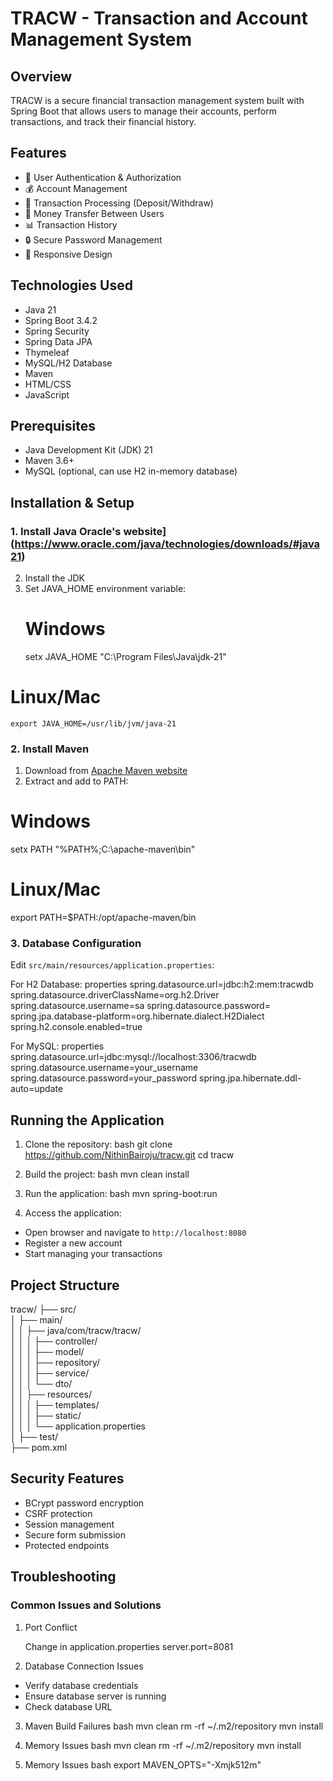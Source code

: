 # TRACW - Transaction and Account Management System

## Overview
TRACW is a secure financial transaction management system built with Spring Boot that allows users to manage their accounts, perform transactions, and track their financial history.

## Features
- 👤 User Authentication & Authorization
- 💰 Account Management
- 🔄 Transaction Processing (Deposit/Withdraw)
- 💸 Money Transfer Between Users
- 📊 Transaction History
- 🔒 Secure Password Management
- 📱 Responsive Design

## Technologies Used
- Java 21
- Spring Boot 3.4.2
- Spring Security
- Spring Data JPA
- Thymeleaf
- MySQL/H2 Database
- Maven
- HTML/CSS
- JavaScript

## Prerequisites
- Java Development Kit (JDK) 21
- Maven 3.6+
- MySQL (optional, can use H2 in-memory database)

## Installation & Setup

### 1. Install Java Oracle's website](https://www.oracle.com/java/technologies/downloads/#java21)
2. Install the JDK
3. Set JAVA_HOME environment variable:
   # Windows
    setx JAVA_HOME "C:\Program Files\Java\jdk-21"
  # Linux/Mac
    export JAVA_HOME=/usr/lib/jvm/java-21


### 2. Install Maven
1. Download from [Apache Maven website](https://maven.apache.org/download.cgi)
2. Extract and add to PATH:
   
# Windows
setx PATH "%PATH%;C:\apache-maven\bin"
# Linux/Mac
export PATH=$PATH:/opt/apache-maven/bin

### 3. Database Configuration
Edit `src/main/resources/application.properties`:

For H2 Database:
properties
spring.datasource.url=jdbc:h2:mem:tracwdb
spring.datasource.driverClassName=org.h2.Driver
spring.datasource.username=sa
spring.datasource.password=
spring.jpa.database-platform=org.hibernate.dialect.H2Dialect
spring.h2.console.enabled=true


For MySQL:
properties
spring.datasource.url=jdbc:mysql://localhost:3306/tracwdb
spring.datasource.username=your_username
spring.datasource.password=your_password
spring.jpa.hibernate.ddl-auto=update

## Running the Application

1. Clone the repository:
  bash
  git clone https://github.com/NithinBairoju/tracw.git
  cd tracw

2. Build the project:
  bash
  mvn clean install

3. Run the application:
  bash
  mvn spring-boot:run

4. Access the application:
- Open browser and navigate to `http://localhost:8080`
- Register a new account
- Start managing your transactions

## Project Structure
tracw/
├── src/                                                                                                                                                               
│   ├── main/                                                                                                                                              
│   │   ├── java/com/tracw/tracw/                                                                                                      
│   │   │   ├── controller/                                                                                                                                 
│   │   │   ├── model/                                                                                                                                              
│   │   │   ├── repository/                                                                                                                                                
│   │   │   ├── service/                                                                                                                                    
│   │   │   └── dto/                                                                                                                                                       
│   │   ├── resources/                                                                                                                                                         
│   │   │   ├── templates/                                                                                                                                                    
│   │   │   ├── static/                                                                                                                                                                   
│   │   │   └── application.properties                                                                                                                                                 
│   ├── test/                                                                                                                                                                          
├── pom.xml                      
                   


## Security Features
- BCrypt password encryption
- CSRF protection
- Session management
- Secure form submission
- Protected endpoints

## Troubleshooting

### Common Issues and Solutions

1. Port Conflict
   
   Change in application.properties
   server.port=8081

3. Database Connection Issues
- Verify database credentials
- Ensure database server is running
- Check database URL

3. Maven Build Failures
  bash
  mvn clean
  rm -rf ~/.m2/repository
  mvn install

4. Memory Issues
  bash
  mvn clean
  rm -rf ~/.m2/repository
  mvn install
4. Memory Issues
  bash
  export MAVEN_OPTS="-Xmjk512m"
